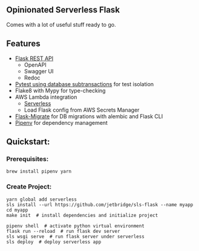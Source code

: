 ## Opinionated Serverless Flask
Comes with a lot of useful stuff ready to go.


## Features
* [Flask REST API](https://github.com/Nobatek/flask-rest-api)
  * OpenAPI
  * Swagger UI
  * Redoc
* [Pytest using database subtransactions](https://pypi.org/project/pytest-flask-sqlalchemy/) for test isolation
* Flake8 with Mypy for type-checking
* AWS Lambda integration
  * [Serverless](https://serverless.com/)
  * Load Flask config from AWS Secrets Manager
* [Flask-Migrate](https://flask-migrate.readthedocs.io/en/latest/) for DB migrations with alembic and Flask CLI
* [Pipenv](https://pipenv.readthedocs.io/en/latest/) for dependency management


## Quickstart:

### Prerequisites:
`brew install pipenv yarn`

### Create Project:
```
yarn global add serverless
sls install --url https://github.com/jetbridge/sls-flask --name myapp
cd myapp
make init  # install dependencies and initialize project

pipenv shell  # activate python virtual environment
flask run --reload  # run flask dev server
sls wsgi serve  # run flask server under serverless
sls deploy  # deploy serverless app
```
